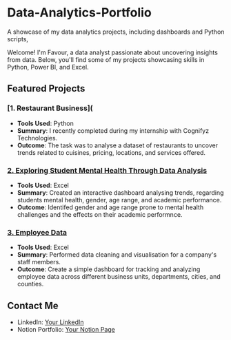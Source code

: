 # Data-Analytics-Portfolio
A showcase of my data analytics projects, including dashboards and Python scripts,

Welcome! I'm Favour, a data analyst passionate about uncovering insights from data. Below, you'll find some of my projects showcasing skills in Python, Power BI, and Excel.  


## Featured Projects  

### [1. Restaurant Business](  
- **Tools Used**: Python
- **Summary**: I recently completed during my internship with Cognifyz Technologies.  
- **Outcome**:  The task was to analyse a dataset of restaurants to uncover trends related to cuisines, pricing, locations, and services offered.

  
### [2. Exploring Student Mental Health Through Data Analysis](https://github.com/your-repo/Student_Mental_Health)  
- **Tools Used**: Excel  
- **Summary**: Created an interactive dashboard analysing trends, regarding students mental health, gender, age range, and academic performance.  
- **Outcome**: Identifed gender and age range prone to mental health challenges and the effects on their academic performnce.  


### [3. Employee Data](https://github.com/your-repo/Employee_Data)  
- **Tools Used**: Excel  
- **Summary**: Performed data cleaning and visualisation for a company's staff members.  
- **Outcome**: Create a simple dashboard for tracking and analyzing employee data across different business units, departments, cities, and counties.  


## Contact Me  
- LinkedIn: [Your LinkedIn](https://linkedin.com/in/favour-uloh)  
- Notion Portfolio: [Your Notion Page](https://your-notion-page.com)  
